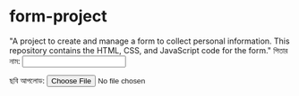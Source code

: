 # form-project
"A project to create and manage a form to collect personal information. This repository contains the HTML, CSS, and JavaScript code for the form."
<label for="father_name">পিতার নাম:</label>
<input type="text" id="father_name" name="father_name" required>

<label for="photo">ছবি আপলোড:</label>
<input type="file" id="photo" name="photo" accept="image/*" required>
